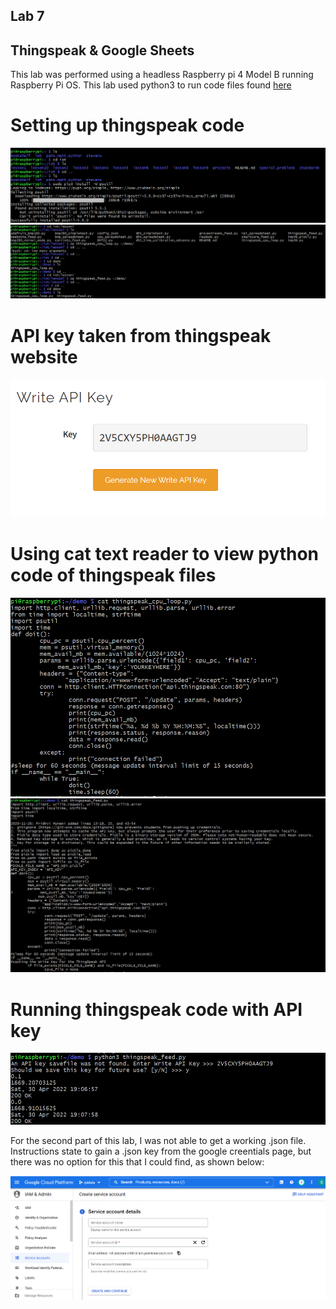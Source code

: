 ## Lab 7
## Thingspeak & Google Sheets

This lab was performed using a headless Raspberry pi 4 Model B running Raspberry Pi OS. This lab used python3 to run code files found [here](https://github.com/kevinwlu/iot/tree/master/lesson7)

# Setting up thingspeak code
![](Images/1.PNG)
![](Images/2.PNG)

# API key taken from thingspeak website
![](Images/API.PNG)

# Using cat text reader to view python code of thingspeak files
![](Images/3.PNG)
![](Images/4.PNG)

# Running thingspeak code with API key
![](Images/5.PNG)



For the second part of this lab, I was not able to get a working .json file. Instructions state to gain a .json key from the google creentials page, but there was no option for this that I could find, as shown below:

![](Images/6.PNG)
